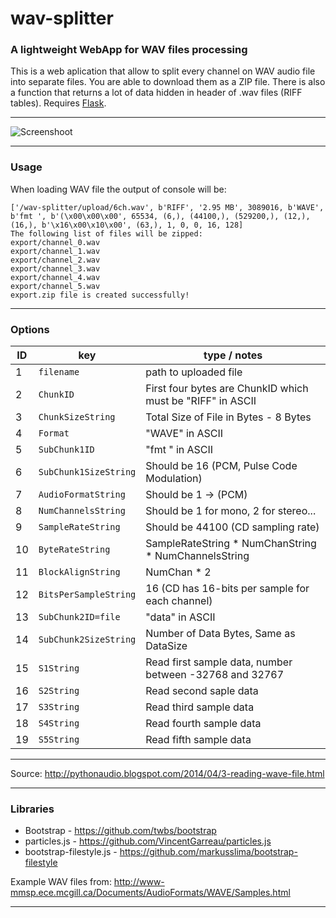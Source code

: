 # wav-splitter
### A lightweight WebApp for WAV files processing
This is a web aplication that allow to split every channel on WAV audio file into separate files. You are able to download them as a ZIP file. There is also a function that returns a lot of data hidden in header of .wav files (RIFF tables). Requires [Flask](https://github.com/pallets/flask). 

------------------------------

![Screenshoot](https://i.imgur.com/EUpJNo2.png)

------------------------------
### Usage

When loading WAV file the output of console will be:

```
['/wav-splitter/upload/6ch.wav', b'RIFF', '2.95 MB', 3089016, b'WAVE', b'fmt ', b'(\x00\x00\x00', 65534, (6,), (44100,), (529200,), (12,), (16,), b'\x16\x00\x10\x00', (63,), 1, 0, 0, 16, 128]
The following list of files will be zipped:
export/channel_0.wav
export/channel_1.wav
export/channel_2.wav
export/channel_3.wav
export/channel_4.wav
export/channel_5.wav
export.zip file is created successfully!
```

-------------------------------

### Options

ID | key | type / notes
---|----|---------
1 |`filename` | path to uploaded file 
2 |`ChunkID` | First four bytes are ChunkID which must be "RIFF" in ASCII
3 |`ChunkSizeString` | Total Size of File in Bytes - 8 Bytes
4 |`Format` | "WAVE" in ASCII
5 |`SubChunk1ID` | "fmt " in ASCII
6 |`SubChunk1SizeString` | Should be 16 (PCM, Pulse Code Modulation)
7 |`AudioFormatString` | Should be 1 -> (PCM)
8 |`NumChannelsString` | Should be 1 for mono, 2 for stereo... 
9 |`SampleRateString` | Should be 44100 (CD sampling rate)
10|`ByteRateString` | SampleRateString * NumChanString * NumChannelsString
11|`BlockAlignString` | NumChan * 2
12|`BitsPerSampleString` | 16 (CD has 16-bits per sample for each channel)
13|`SubChunk2ID=file` | "data" in ASCII
14|`SubChunk2SizeString` | Number of Data Bytes, Same as DataSize
15|`S1String` | Read first sample data, number between -32768 and 32767
16|`S2String` | Read second saple data
17|`S3String` | Read third sample data
18|`S4String` | Read fourth sample data
19|`S5String` | Read fifth sample data
-------------------------------

Source: http://pythonaudio.blogspot.com/2014/04/3-reading-wave-file.html

-------------------------------

### Libraries

* Bootstrap -  https://github.com/twbs/bootstrap 
* particles.js - https://github.com/VincentGarreau/particles.js
* bootstrap-filestyle.js - https://github.com/markusslima/bootstrap-filestyle

Example WAV files from: http://www-mmsp.ece.mcgill.ca/Documents/AudioFormats/WAVE/Samples.html

-------------------------------

